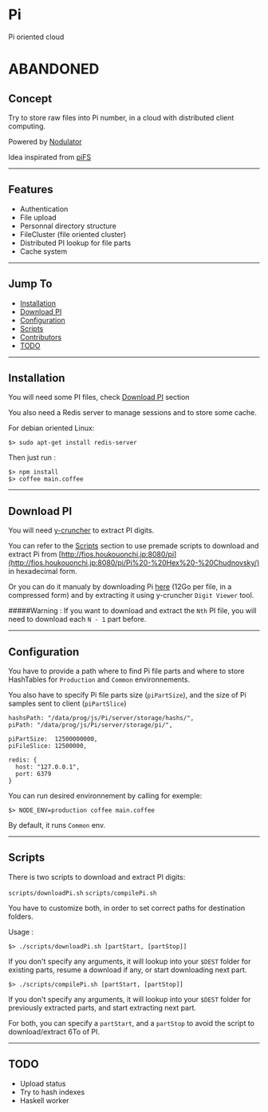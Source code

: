 Pi
==

Pi oriented cloud

# ABANDONED

## Concept

Try to store raw files into Pi number, in a cloud with distributed client computing.

Powered by [Nodulator](https://github.com/Champii/Nodulator)

Idea inspirated from [piFS](https://github.com/philipl/pifs)

___
## Features

- Authentication
- File upload
- Personnal directory structure
- FileCluster (file oriented cluster)
- Distributed PI lookup for file parts
- Cache system

___
## Jump To

- [Installation](#installation)
- [Download PI](#download-pi)
- [Configuration](#configuration)
- [Scripts](#scripts)
- [Contributors](#contributors)
- [TODO](#todo)

___
## Installation

You will need some PI files, check [Download PI](#download-pi) section

You also need a Redis server to manage sessions and to store some cache.

For debian oriented Linux:
```
$> sudo apt-get install redis-server
```

Then just run :
```
$> npm install
$> coffee main.coffee
```

___
## Download PI

You will need [y-cruncher](http://www.numberworld.org/y-cruncher/) to extract PI digits.

You can refer to the [Scripts](#scripts) section to use premade scripts to download and extract Pi from [http://fios.houkouonchi.jp:8080/pi](http://fios.houkouonchi.jp:8080/pi/Pi%20-%20Hex%20-%20Chudnovsky/) in hexadecimal form.

Or you can do it manualy by downloading Pi [here](http://fios.houkouonchi.jp:8080/pi/Pi%20-%20Hex%20-%20Chudnovsky/) (12Go per file, in a compressed form) and by extracting it using y-cruncher `Digit Viewer` tool.

#####Warning : If you want to download and extract the `Nth` PI file, you will need to download each `N - 1` part before.


___
## Configuration

You have to provide a path where to find Pi file parts and where to store HashTables for `Production` and `Common` environnements.

You also have to specify Pi file parts size (`piPartSize`), and the size of Pi samples sent to client (`piPartSlice`)

```
hashsPath: "/data/prog/js/Pi/server/storage/hashs/",
piPath: "/data/prog/js/Pi/server/storage/pi/",

piPartSize:  12500000000,
piFileSlice: 12500000,

redis: {
  host: "127.0.0.1",
  port: 6379
}
```

You can run desired environnement by calling for exemple:

`$> NODE_ENV=production coffee main.coffee`

By default, it runs `Common` env.

___
## Scripts

There is two scripts to download and extract PI digits:

`scripts/downloadPi.sh`
`scripts/compilePi.sh`

You have to customize both, in order to set correct paths for destination folders.

Usage :

`$> ./scripts/downloadPi.sh [partStart, [partStop]]`

If you don't specify any arguments, it will lookup into your `$DEST` folder for existing parts, resume a download if any, or start downloading next part.

`$> ./scripts/compilePi.sh [partStart, [partStop]]`

If you don't specify any arguments, it will lookup into your `$DEST` folder for previously extracted parts, and start extracting next part.

For both, you can specify a `partStart`, and a `partStop` to avoid the script to download/extract 6To of PI.

___
## TODO

- Upload status
- Try to hash indexes
- Haskell worker
